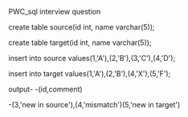 PWC_sql interview question

create table source(id int, name varchar(5));

create table target(id int, name varchar(5));

insert into source values(1,'A'),(2,'B'),(3,'C'),(4,'D');

insert into target values(1,'A'),(2,'B'),(4,'X'),(5,'F');

output-
-(id,comment)

-(3,'new in source'),(4,'mismatch')(5,'new in target')
